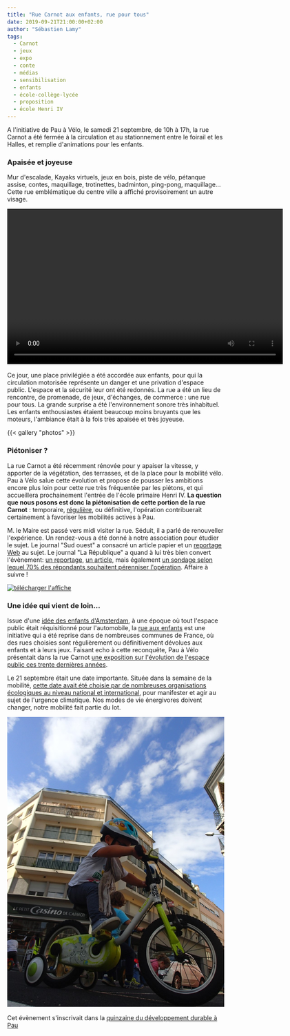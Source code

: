 ```yaml
---
title: "Rue Carnot aux enfants, rue pour tous"
date: 2019-09-21T21:00:00+02:00
author: "Sébastien Lamy"
tags:
  - Carnot
  - jeux
  - expo
  - conte
  - médias
  - sensibilisation
  - enfants
  - école-collège-lycée
  - proposition
  - école Henri IV
---
```


A l'initiative de Pau à Vélo, le samedi 21 septembre, de 10h à 17h, la rue Carnot 
a été fermée à la circulation et au stationnement entre le foirail et les Halles, 
et remplie d'animations pour les enfants. 


### Apaisée et joyeuse

Mur d'escalade, Kayaks virtuels, jeux en bois, piste de vélo, pétanque  assise,
contes, maquillage, trotinettes, badminton, ping-pong, maquillage... Cette rue 
emblématique  du centre ville a affiché provisoirement un autre visage. 

<p style="text-align:center">
<video width="640" height="360" controls>
 <source src="VID_20190923_213628.webm" type="video/webm">
 <source src="VID_20190923_213628.mp4" type="video/mp4">
Your browser does not support the video tag.
</video> 
</p>

Ce jour, une place privilégiée a été accordée aux enfants, pour qui la 
circulation motorisée représente un danger et une privation d'espace public. 
L'espace et la sécurité leur ont été redonnés. La rue a été un lieu
de rencontre, de promenade, de jeux, d'échanges, de commerce : une rue pour tous. 
La grande surprise a été l'environnement sonore très inhabituel. Les enfants 
enthousiastes étaient beaucoup moins bruyants que les moteurs, l'ambiance était 
à la fois très apaisée et très joyeuse.

{{< gallery "photos" >}}


### Piétoniser ?

La rue Carnot a été récemment rénovée pour y apaiser la vitesse, y apporter de 
la végétation, des terrasses, et de la place pour la mobilité vélo. Pau à 
Vélo salue cette évolution et propose de pousser les ambitions encore plus loin 
pour cette rue très fréquentée par les piétons, et qui accueillera prochainement 
l'entrée de l'école primaire Henri IV.  **La question que nous posons est donc la 
piétonisation de cette portion de la rue Carnot** : temporaire, [régulière], 
ou définitive, l'opération contribuerait certainement à favoriser les mobilités 
actives à Pau.

M. le Maire est passé vers midi visiter la rue. Séduit, il a parlé de 
renouveller l'expérience. Un rendez-vous a été donné à notre association pour 
étudier le sujet. Le journal "Sud ouest" a consacré un article papier et un 
[reportage Web][sudouest] au sujet. Le journal "La République" a quand à lui très
bien convert l'évènement: [un reportage][republique1], [un article][republique2],
mais  également [un sondage selon lequel 70% des répondants 
souhaitent pérenniser l'opération]. Affaire à suivre !

<a href="/agenda/2019/rue-carnot-aux-enfants/affiche.jpg"><img src="/agenda/2019/rue-carnot-aux-enfants/affiche-small.jpg" alt="télécharger l'affiche" style="display:block;margin:0 auto;"/></a>


### Une idée qui vient de loin...

Issue d'une [idée des enfants d'Amsterdam], à une époque où tout l'espace public 
était réquisitionné pour l'automobile, la [rue aux enfants] est une 
initiative qui a été reprise dans de nombreuses communes de France, où des rues 
choisies sont régulièrement ou définitivement dévolues aux enfants et à leurs 
jeux. Faisant echo à cette reconquête, Pau à Vélo présentait dans la rue Carnot 
[une exposition sur l'évolution de l'espace public ces trente dernières années].

Le 21 septembre était une date importante. Située dans la semaine de la mobilité,
 [cette date avait été choisie par de nombreuses organisations écologiques au 
niveau national et international][climat], pour manifester et agir au sujet de 
l'urgence climatique. Nos modes de vie énergivores doivent changer, notre 
mobilité fait partie du lot.

![](mobilite.jpg)

Cet évènement s'inscrivait dans la [quinzaine du développement durable à Pau]

[une exposition sur l'évolution de l'espace public ces trente dernières années]: expo_espaces_publics.pdf
[sudouest]: https://www.sudouest.fr/2019/09/23/en-images-a-pau-la-rue-carnot-rendue-aux-enfants-6600340-4344.php
[republique1]: https://www.larepubliquedespyrenees.fr/2019/09/21/a-pau-la-rue-carnot-ouverte-aux-enfants-un-succes,2604754.php
[republique2]:https://www.larepubliquedespyrenees.fr/2019/09/24/pau-et-si-la-rue-carnot-devenait-pietonne-tous-les-samedis,2605936.php
[un sondage selon lequel 70% des répondants souhaitent pérenniser l'opération]: https://www.larepubliquedespyrenees.fr/2019/09/26/faut-il-perenniser-l-operation-rue-aux-enfants-vous-avez-vote-oui-a-70,2606604.php

[quinzaine du développement durable à Pau]: /agenda/2019/rue-carnot-aux-enfants/qdd19-prog.pdf
[climat]: https://www.francetvinfo.fr/meteo/climat/climat-des-organisations-ecologistes-appellent-a-une-mobilisation-les-20-et-21-septembre_3547849.html
[rue aux enfants]: https://www.ruesauxenfants.com/
[idée des enfants d'Amsterdam]: https://www.youtube.com/watch?v=dojy78ThWK4
[régulière]: https://twitter.com/brutofficiel/status/1035226576751874048